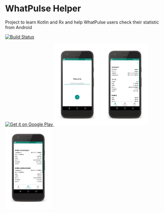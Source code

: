# WhatPulse Helper
Project to learn Kotlin and Rx and help WhatPulse users check their statistic from Android

[![Build Status](https://travis-ci.org/volodia-chornenkyy/WhatPulseHelper.svg?branch=from_last_release)](https://travis-ci.org/volodia-chornenkyy/WhatPulseHelper)

<a href='https://play.google.com/store/apps/details?id=com.vchornenkyy.com.vchornenkyy.whatpulsehelper&utm_source=global_co&utm_medium=prtnr&utm_content=Mar2515&utm_campaign=PartBadge&pcampaignid=MKT-Other-global-all-co-prtnr-py-PartBadge-Mar2515-1'>
<img width="15%" alt='Get it on Google Play' src='https://play.google.com/intl/en_us/badges/images/generic/en_badge_web_generic.png'/>
</a>

<img width="30%" src="/play_store_resources/screens/framed/login_p_framed.png"/>
<img width="30%" src="/play_store_resources/screens/framed/profile_p_framed.png"/>
<img width="30%" src="/play_store_resources/screens/framed/computers_p_framed.png"/>

